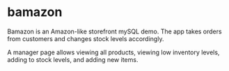 # bamazon

Bamazon is an Amazon-like storefront mySQL demo. The app takes orders from customers and changes stock levels accordingly.
  
A manager page allows viewing all products, viewing low inventory levels, adding to stock levels, and adding new items.
